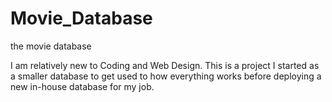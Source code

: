# Movie_Database
the movie database

I am relatively new to Coding and Web Design. This is a project I started as a smaller database to get used to how everything works
before deploying a new in-house database for my job. 
